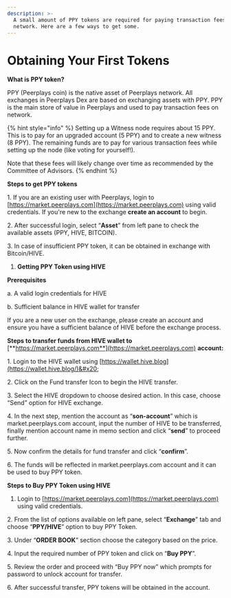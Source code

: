 ```yaml
---
description: >-
  A small amount of PPY tokens are required for paying transaction fees on the
  network. Here are a few ways to get some.
---
```


# Obtaining Your First Tokens

**What is PPY token?**

PPY (Peerplays coin) is the native asset of Peerplays network. All exchanges in Peerplays Dex are based on exchanging assets with PPY. PPY is the main store of value in Peerplays and used to pay transaction fees on network.

{% hint style="info" %}
Setting up a Witness node requires about 15 PPY. This is to pay for an upgraded account (5 PPY) and to create a new witness (8 PPY). The remaining funds are to pay for various transaction fees while setting up the node (like voting for yourself!).

&#x20;Note that these fees will likely change over time as recommended by the Committee of Advisors.
{% endhint %}

**Steps to get PPY tokens**

&#x20;     1\. If you are an existing user with Peerplays, login to [https://market.peerplays.com](https://market.peerplays.com) using valid credentials. If you're new to the exchange **create an account** to begin.

&#x20;     2\. After successful login, select “**Asset**” from left pane to check the available assets (PPY, HIVE, BITCOIN).

&#x20;     3\. In case of insufficient PPY token, it can be obtained in exchange with Bitcoin/HIVE.

1. **Getting PPY Token using HIVE**

**Prerequisites**

&#x20;   a. A valid login credentials for HIVE

&#x20;   b. Sufficient balance in HIVE wallet for transfer

If you are a new user on the exchange, please create an account and ensure you have a sufficient balance of HIVE before the exchange process.

**Steps to transfer funds from HIVE wallet to** [**https://market.peerplays.com**](https://market.peerplays.com) **account:**

&#x20;1\. Login to the HIVE wallet using [https://wallet.hive.blog](https://wallet.hive.blog/)&#x20;

&#x20;2\. Click on the Fund transfer Icon to begin the HIVE transfer.

&#x20;3\. Select the HIVE dropdown to choose desired action. In this case, choose “Send” option for HIVE exchange.

&#x20;4\. In the next step, mention the account as “**son-account**” which is  market.peerplays.com account, input the number of HIVE to be transferred, finally mention account name in memo section and click “**send**” to proceed further.

&#x20;5\. Now confirm the details for fund transfer and click “**confirm**”.

&#x20;6\. The funds will be reflected in market.peerplays.com account and it can be used to buy PPY token.

**Steps to Buy PPY Token using HIVE**

1. Login to [https://market.peerplays.com](https://market.peerplays.com) using valid credentials.

&#x20; 2\. From the list of options available on left pane, select “**Exchange**” tab and choose “**PPY/HIVE**” option to buy PPY Token.

&#x20; 3\. Under “**ORDER BOOK**” section choose the category based on the price.

&#x20; 4\. Input the required number of PPY token and click on “**Buy PPY**”.

&#x20; 5\. Review the order and proceed with “Buy PPY now” which prompts for password to unlock account for transfer.

&#x20; 6\. After successful transfer, PPY tokens will be obtained in the account.
